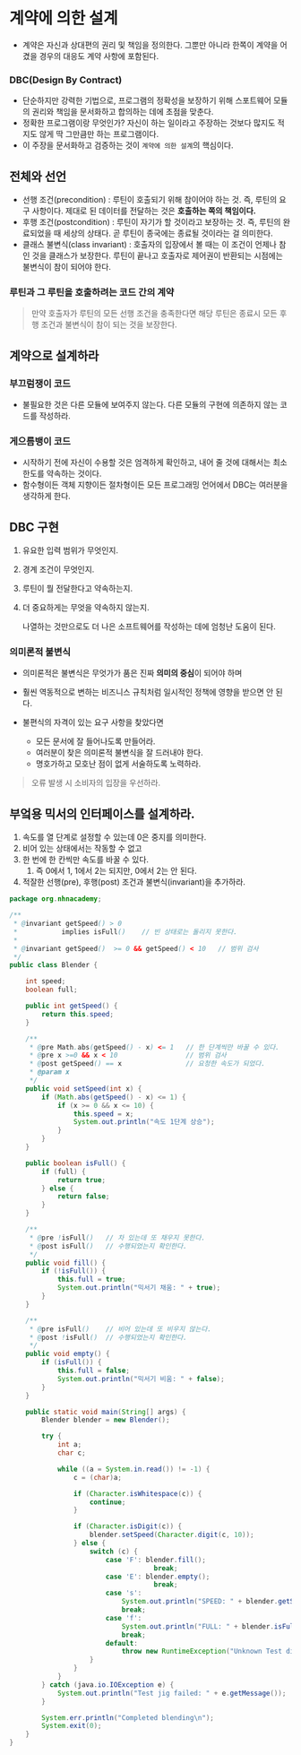 # 계약에 의한 설계

- 계약은 자신과 상대편의 권리 및 책임을 정의한다. 그뿐만 아니라 한쪽이 계약을 어겼을 경우의 대응도 계약 사항에 포함된다.

### DBC(Design By Contract)

- 단순하지만 강력한 기법으로, 프로그램의 정확성을 보장하기 위해 스포트웨어 모듈의 권리와 책임을 문서화하고 합의하는 데에 초점을 맞춘다.
- 정확한 프로그램이랑 무엇인가? 자신이 하는 일이라고 주장하는 것보다 많지도 적지도 않게 딱 그만큼만 하는 프로그램이다.
- 이 주장을 문서화하고 검증하는 것이 `계약에 의한 설계`의 핵심이다.

## 전체와 선언

- 선행 조건(precondition) : 루틴이 호출되기 위해 참이어야 하는 것. 즉, 루틴의 요구 사항이다. 제대로 된 데이터를 전달하는 것은 **호출하는 쪽의 책임이다.**
- 후행 조건(postcondition) : 루틴이 자기가 할 것이라고 보장하는 것. 즉, 루틴의 완료되었을 때 세상의 상태다. 곧 루틴이 종국에는 종료될 것이라는 걸 의미한다.
- 클래스 불변식(class invariant) : 호출자의 입장에서 볼 때는 이 조건이 언제나 참인 것을 클래스가 보장한다. 루틴이 끝나고 호출자로 제어권이 반환되는 시점에는 불변식이 참이 되어야 한다.

### 루틴과 그 루틴을 호출하려는 코드 간의 계약

> 만약 호출자가 루틴의 모든 선행 조건을 충족한다면 해당 루틴은 종료시 모든 후행 조건과 불변식이 참이 되는 것을 보장한다.

## 계약으로 설계하라

### 부끄럼쟁이 코드

- 불필요한 것은 다른 모듈에 보여주지 않는다. 다른 모듈의 구현에 의존하지 않는 코드를 작성하라.

### 게으름뱅이 코드

- 시작하기 전에 자신이 수용할 것은 엄격하게 확인하고, 내어 줄 것에 대해서는 최소한도를 약속하는 것이다.
- 함수형이든 객체 지향이든 절차형이든 모든 프로그래밍 언어에서 DBC는 여러분을 생각하게 한다.

## DBC 구현

1. 유요한 입력 범위가 무엇인지.

2. 경계 조건이 무엇인지.

3. 루틴이 뭘 전달한다고 약속하는지.

4. 더 중요하게는 무엇을 약속하지 않는지.

   나열하는 것만으로도 더 나은 소프트웨어를 작성하는 데에 엄청난 도움이 된다.

### 의미론적 불변식

- 의미론적은 불변식은 무엇가가 품은 진짜 **의미의 중심**이 되어야 하며

- 훨씬 역동적으로 변하는 비즈니스 규칙처럼 일시적인 정책에 영향을 받으면 안 된다.

  

- 불편식의 자격이 있는 요구 사항을 찾았다면

  - 모든 문서에 잘 들어나도록 만들어라.
  - 여러분이 찾은 의미론적 불변식을 잘 드러내야 한다.
  - 명호가하고 모호난 점이 없게 서술하도록 노력하라.

> 오류 발생 시 소비자의 입장을 우선하라.



## 부엌용 믹서의 인터페이스를 설계하라.

1. 속도를 열 단계로 설정할 수 있는데 0은 중지를 의미한다.
2. 비어 있는 상태에서는 작동할 수 없고
3. 한 번에 한 칸씩만 속도를 바꿀 수 있다.
   1. 즉 0에서 1, 1에서 2는 되지만, 0에서 2는 안 된다.
4. 적잘한 선행(pre), 후행(post) 조건과 불변식(invariant)을 추가하라.

```java
package org.nhnacademy;

/**
 * @invariant getSpeed() > 0
 *           implies isFull()    // 빈 상태로는 돌리지 못한다.
 *
 * @invariant getSpeed()  >= 0 && getSpeed() < 10   // 범위 검사
 */
public class Blender {

    int speed;
    boolean full;

    public int getSpeed() {
        return this.speed;
    }

    /**
     * @pre Math.abs(getSpeed() - x) <= 1   // 한 단계씩만 바꿀 수 있다.
     * @pre x >=0 && x < 10                 // 범위 검사
     * @post getSpeed() == x                // 요청한 속도가 되었다.
     * @param x
     */
    public void setSpeed(int x) {
        if (Math.abs(getSpeed() - x) <= 1) {
            if (x >= 0 && x <= 10) {
                this.speed = x;
                System.out.println("속도 1단계 상승");
            }
        }
    }

    public boolean isFull() {
        if (full) {
            return true;
        } else {
            return false;
        }
    }

    /**
     * @pre !isFull()   // 차 있는데 또 채우지 못한다.
     * @post isFull()   // 수행되었는지 확인한다.
     */
    public void fill() {
        if (!isFull()) {
            this.full = true;
            System.out.println("믹서기 채움: " + true);
        }
    }

    /**
     * @pre isFull()    // 비어 있는데 또 비우지 않는다.
     * @post !isFull()  // 수행되었는지 확인한다.
     */
    public void empty() {
        if (isFull()) {
            this.full = false;
            System.out.println("믹서기 비움: " + false);
        }
    }

    public static void main(String[] args) {
        Blender blender = new Blender();

        try {
            int a;
            char c;

            while ((a = System.in.read()) != -1) {
                c = (char)a;

                if (Character.isWhitespace(c)) {
                    continue;
                }

                if (Character.isDigit(c)) {
                    blender.setSpeed(Character.digit(c, 10));
                } else {
                    switch (c) {
                        case 'F': blender.fill();
                                    break;
                        case 'E': blender.empty();
                                    break;
                        case 's':
                            System.out.println("SPEED: " + blender.getSpeed());
                            break;
                        case 'f':
                            System.out.println("FULL: " + blender.isFull());
                            break;
                        default:
                            throw new RuntimeException("Unknown Test directive");
                    }
                }
            }
        } catch (java.io.IOException e) {
            System.out.println("Test jig failed: " + e.getMessage());
        }

        System.err.println("Completed blending\n");
        System.exit(0);
    }
}

```

